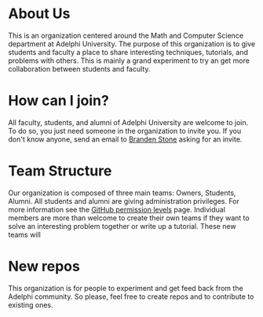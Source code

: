 About Us
========

This is an organization centered around the Math and Computer Science department at Adelphi University.  The purpose of this organization is to give students and faculty a place to share interesting techniques, tutorials, and problems with others. This is mainly a grand experiment to try an get more collaboration between students and faculty. 


How can I join?
=====

All faculty, students, and alumni of Adelphi University are welcome to join. To do so, you just need someone in the organization to invite you. If you don't know anyone, send an email to [Branden Stone](mailto:bstone@adelphi.edu) asking for an invite. 

Team Structure
===

Our organization is composed of three main teams: Owners, Students, Alumni. All students and alumni are giving administration privileges. For more information see the [GitHub permission levels](https://help.github.com/articles/permission-levels-for-an-organization-repository/) page. Individual members are more than welcome to create their own teams if they want to solve an interesting problem together or write up a tutorial. These new teams will 

New repos
===

This organization is for people to experiment and get feed back from the Adelphi community. So please, feel free to create repos and to contribute to existing ones. 